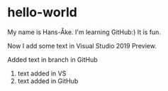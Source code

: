 # hello-world

My name is Hans-Åke. I'm learning GitHub:)
It is fun.

Now I add some text in Visual Studio 2019 Preview.

Added text in branch in GitHub

1. text added in VS
2. text added in GitHub

